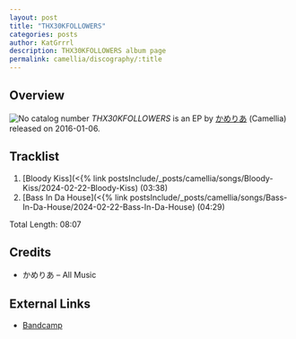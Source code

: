 ```yaml
---
layout: post
title: "THX30KFOLLOWERS"
categories: posts
author: KatGrrrl
description: THX30KFOLLOWERS album page
permalink: camellia/discography/:title
---
```


## Overview

![No catalog number](https://cdn.camellia.wiki/images/camellia/albums/THX30KFOLLOWERS.jpg)
*THX30KFOLLOWERS* is an EP by [かめりあ](/camellia) (Camellia) released on 2016-01-06.

## Tracklist

1. [Bloody Kiss](<{% link postsInclude/_posts/camellia/songs/Bloody-Kiss/2024-02-22-Bloody-Kiss) (03:38)
2. [Bass In Da House](<{% link postsInclude/_posts/camellia/songs/Bass-In-Da-House/2024-02-22-Bass-In-Da-House) (04:29)

Total Length: 08:07

## Credits

* かめりあ – All Music

## External Links

* [Bandcamp](https://cametek.bandcamp.com/album/thx30kfollowers)
